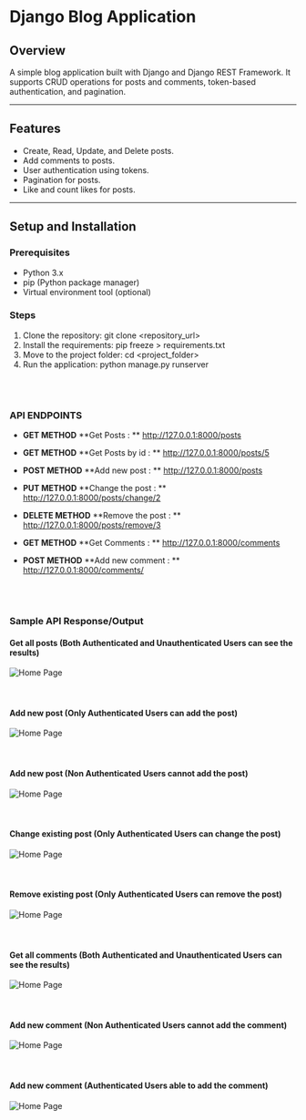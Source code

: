 # Django Blog Application

## Overview
A simple blog application built with Django and Django REST Framework. It supports CRUD operations for posts and comments, token-based authentication, and pagination.

---

## Features
- Create, Read, Update, and Delete posts.
- Add comments to posts.
- User authentication using tokens.
- Pagination for posts.
- Like and count likes for posts.

---

## Setup and Installation
### Prerequisites
- Python 3.x
- pip (Python package manager)
- Virtual environment tool (optional)

### Steps
1. Clone the repository:
     git clone <repository_url>
2. Install the requirements: 
     pip freeze > requirements.txt
3. Move to the project folder:
     cd <project_folder>
4. Run the application:
     python manage.py runserver

<br><br>
### API ENDPOINTS 
- **GET METHOD** **Get Posts : ** http://127.0.0.1:8000/posts
- **GET METHOD** **Get Posts by id : ** http://127.0.0.1:8000/posts/5
- **POST METHOD** **Add new post : ** http://127.0.0.1:8000/posts
- **PUT METHOD** **Change the post : ** http://127.0.0.1:8000/posts/change/2
- **DELETE METHOD** **Remove the post : ** http://127.0.0.1:8000/posts/remove/3

- **GET METHOD** **Get Comments : ** http://127.0.0.1:8000/comments
- **POST METHOD** **Add new comment : ** http://127.0.0.1:8000/comments/


<br><br>

### Sample API Response/Output
#### Get all posts (Both Authenticated and Unauthenticated Users can see the results)
![Home Page](https://github.com/Periyasamy107/django_blog_application/blob/dev/Sample%20API%20Response/Get%20Posts.png)
<br><br><br>
#### Add new post (Only Authenticated Users can add the post)
![Home Page](https://github.com/Periyasamy107/django_blog_application/blob/dev/Sample%20API%20Response/Authenticated%20User%20Able%20To%20Add%20Post.png)
<br><br><br>
#### Add new post (Non Authenticated Users cannot add the post)
![Home Page](https://github.com/Periyasamy107/django_blog_application/blob/dev/Sample%20API%20Response/Non%20Authenticated%20User%20Cannot%20Add%20The%20%20Post.png)
<br><br><br>
#### Change existing post (Only Authenticated Users can change the post)
![Home Page](https://github.com/Periyasamy107/django_blog_application/blob/dev/Sample%20API%20Response/Authenticated%20User%20Able%20to%20Update%20The%20Post.png)
<br><br><br>
#### Remove existing post (Only Authenticated Users can remove the post)
![Home Page](https://github.com/Periyasamy107/django_blog_application/blob/dev/Sample%20API%20Response/Authenticated%20User%20Able%20To%20Remove%20The%20Post.png)
<br><br><br>
#### Get all comments (Both Authenticated and Unauthenticated Users can see the results)
![Home Page](https://github.com/Periyasamy107/django_blog_application/blob/dev/Sample%20API%20Response/Get%20Comments.png)
<br><br><br>
#### Add new comment (Non Authenticated Users cannot add the comment)
![Home Page](https://github.com/Periyasamy107/django_blog_application/blob/dev/Sample%20API%20Response/Non%20Authenticated%20User%20Cannot%20Add%20Comment.png)
<br><br><br>
#### Add new comment (Authenticated Users able to add the comment)
![Home Page](https://github.com/Periyasamy107/django_blog_application/blob/dev/Sample%20API%20Response/Authenticated%20User%20Able%20to%20Add%20Comment.png)
<br><br><br>







